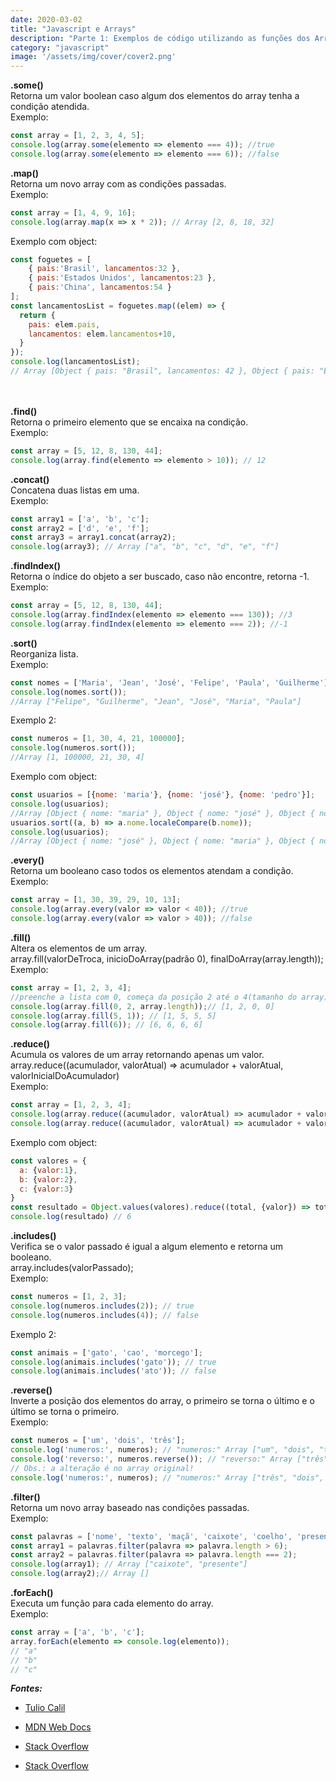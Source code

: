 ```yaml
---
date: 2020-03-02
title: "Javascript e Arrays"
description: "Parte 1: Exemplos de código utilizando as funções dos Arrays."
category: "javascript"
image: '/assets/img/cover/cover2.png'
---
```


**.some()**
<br>
Retorna um valor boolean caso algum dos elementos do array tenha a condição atendida.
<br>
Exemplo:<br>
``` javascript
const array = [1, 2, 3, 4, 5];
console.log(array.some(elemento => elemento === 4)); //true
console.log(array.some(elemento => elemento === 6)); //false
```
**.map()**
<br>
Retorna um novo array com as condições passadas.
<br>
Exemplo:<br>
``` javascript
const array = [1, 4, 9, 16];
console.log(array.map(x => x * 2)); // Array [2, 8, 18, 32]
```
Exemplo com object:<br>
``` javascript
const foguetes = [
    { pais:'Brasil', lancamentos:32 },
    { pais:'Estados Unidos', lancamentos:23 },
    { pais:'China', lancamentos:54 }
];
const lancamentosList = foguetes.map((elem) => {
  return {
    pais: elem.pais,
    lancamentos: elem.lancamentos+10,
  } 
});
console.log(lancamentosList);
// Array [Object { pais: "Brasil", lancamentos: 42 }, Object { pais: "Estados Unidos", lancamentos: 33 }, Object { pais: "China", lancamentos: 64 }]
```
<br><br>
**.find()**
<br>
Retorna o primeiro elemento que se encaixa na condição.
<br>
Exemplo:<br>
``` javascript
const array = [5, 12, 8, 130, 44];
console.log(array.find(elemento => elemento > 10)); // 12
```
**.concat()**
<br>
Concatena duas listas em uma.
<br>
Exemplo:<br>
``` javascript
const array1 = ['a', 'b', 'c'];
const array2 = ['d', 'e', 'f'];
const array3 = array1.concat(array2);
console.log(array3); // Array ["a", "b", "c", "d", "e", "f"]
```
**.findIndex()**
<br>
Retorna o índice do objeto a ser buscado, caso não encontre, retorna -1.
<br>
Exemplo:<br>
``` javascript
const array = [5, 12, 8, 130, 44];
console.log(array.findIndex(elemento => elemento === 130)); //3
console.log(array.findIndex(elemento => elemento === 2)); //-1
```
**.sort()**
<br>
Reorganiza lista.
<br>
Exemplo:<br>
``` javascript
const nomes = ['Maria', 'Jean', 'José', 'Felipe', 'Paula', 'Guilherme'];
console.log(nomes.sort());
//Array ["Felipe", "Guilherme", "Jean", "José", "Maria", "Paula"]
```
Exemplo 2:<br>
``` javascript
const numeros = [1, 30, 4, 21, 100000];
console.log(numeros.sort());
//Array [1, 100000, 21, 30, 4]
```
Exemplo com object:<br>
``` javascript
const usuarios = [{nome: 'maria'}, {nome: 'josé'}, {nome: 'pedro'}];
console.log(usuarios);
//Array [Object { nome: "maria" }, Object { nome: "josé" }, Object { nome: "pedro" }]
usuarios.sort((a, b) => a.nome.localeCompare(b.nome));
console.log(usuarios);
//Array [Object { nome: "josé" }, Object { nome: "maria" }, Object { nome: "pedro" }]
```
**.every()**
<br>
Retorna um booleano caso todos os elementos atendam a condição.
<br>
Exemplo:<br>
``` javascript
const array = [1, 30, 39, 29, 10, 13];
console.log(array.every(valor => valor < 40)); //true
console.log(array.every(valor => valor > 40)); //false
```
**.fill()**
<br>
Altera os elementos de um array.<br>
array.fill(valorDeTroca, inicioDoArray(padrão 0), finalDoArray(array.length));
<br>
Exemplo:<br>
``` javascript
const array = [1, 2, 3, 4];
//preenche a lista com 0, começa da posição 2 até o 4(tamanho do array)
console.log(array.fill(0, 2, array.length));// [1, 2, 0, 0]
console.log(array.fill(5, 1)); // [1, 5, 5, 5]
console.log(array.fill(6)); // [6, 6, 6, 6]
```
**.reduce()**
<br>
Acumula os valores de um array retornando apenas um valor.<br>
array.reduce((acumulador, valorAtual) => acumulador + valorAtual, valorInicialDoAcumulador)
<br>
Exemplo:<br>
``` javascript
const array = [1, 2, 3, 4];
console.log(array.reduce((acumulador, valorAtual) => acumulador + valorAtual)); //10
console.log(array.reduce((acumulador, valorAtual) => acumulador + valorAtual, 5)); //15
```
Exemplo com object:
``` javascript
const valores = {
  a: {valor:1},
  b: {valor:2},
  c: {valor:3}
}
const resultado = Object.values(valores).reduce((total, {valor}) => total + valor, 0)
console.log(resultado) // 6
```
**.includes()**
<br>
Verifica se o valor passado é igual a algum elemento e retorna um booleano.<br>
array.includes(valorPassado);
<br>
Exemplo:<br>
``` javascript
const numeros = [1, 2, 3];
console.log(numeros.includes(2)); // true
console.log(numeros.includes(4)); // false
```
Exemplo 2:<br>
``` javascript
const animais = ['gato', 'cao', 'morcego'];
console.log(animais.includes('gato')); // true
console.log(animais.includes('ato')); // false
```
**.reverse()**
<br>
Inverte a posição dos elementos do array, o primeiro se torna o último e o último se torna o primeiro.
<br>
Exemplo:<br>
``` javascript
const numeros = ['um', 'dois', 'três'];
console.log('numeros:', numeros); // "numeros:" Array ["um", "dois", "três"]
console.log('reverso:', numeros.reverse()); // "reverso:" Array ["três", "dois", "um"]
// Obs.: a alteração é no array original!
console.log('numeros:', numeros); // "numeros:" Array ["três", "dois", "um"]
```
**.filter()**
<br>
Retorna um novo array baseado nas condições passadas.
<br>
Exemplo:<br>
``` javascript
const palavras = ['nome', 'texto', 'maçã', 'caixote', 'coelho', 'presente'];
const array1 = palavras.filter(palavra => palavra.length > 6);
const array2 = palavras.filter(palavra => palavra.length === 2);
console.log(array1); // Array ["caixote", "presente"]
console.log(array2);// Array []
```
**.forEach()**
<br>
Executa um função para cada elemento do array.
<br>
Exemplo:<br>
``` javascript
const array = ['a', 'b', 'c'];
array.forEach(elemento => console.log(elemento));
// "a"
// "b"
// "c"
```

***Fontes:***

- <a href="https://youtu.be/uFJkTJhDSdA" target="_blank" rel="noopener noreferrer">Tulio Calil</a>

- <a href="https://developer.mozilla.org/en-US/docs/Web/JavaScript" target="_blank" rel="noopener noreferrer">MDN Web Docs</a>

- <a href="https://stackoverflow.com/a/45784629/11842937" target="_blank" rel="noopener noreferrer">Stack Overflow</a>

- <a href="https://stackoverflow.com/questions/47841899/js-map-return-object" target="_blank" rel="noopener noreferrer">Stack Overflow</a>
